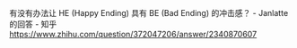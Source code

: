 有没有办法让 HE (Happy Ending) 具有 BE (Bad Ending) 的冲击感？ - Janlatte的回答 - 知乎
https://www.zhihu.com/question/372047206/answer/2340870607
